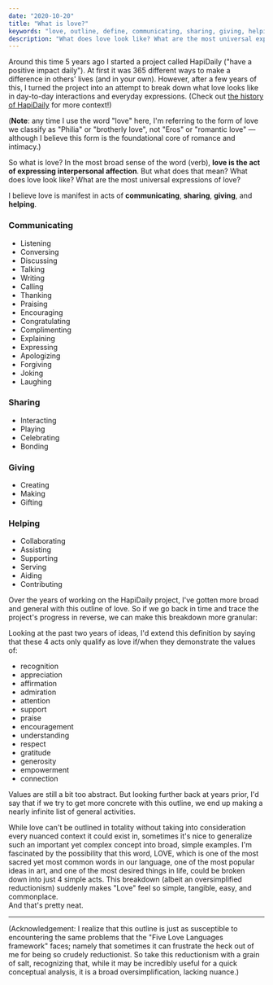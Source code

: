 ```yaml
---
date: "2020-10-20"
title: "What is love?"
keywords: "love, outline, define, communicating, sharing, giving, helping, hapidaily"
description: "What does love look like? What are the most universal expressions of love? How do you define and outline love?"
---
```


Around this time 5 years ago I started a project called HapiDaily ("have a positive impact daily"). At first it was 365 different ways to make a difference in others' lives (and in your own). However, after a few years of this, I turned the project into an attempt to break down what love looks like in day-to-day interactions and everyday expressions. (Check out [the history of HapiDaily](https://davidhartsough.com/writings/hapidaily-history) for more context!)

(**Note**: any time I use the word "love" here, I'm referring to the form of love we classify as "Philia" or "brotherly love", not "Eros" or "romantic love" — although I believe this form is the foundational core of romance and intimacy.)

So what is love? In the most broad sense of the word (verb), **love is the act of expressing interpersonal affection**. But what does that mean? What does love look like? What are the most universal expressions of love?

I believe love is manifest in acts of **communicating**, **sharing**, **giving**, and **helping**.

### Communicating

- Listening
- Conversing
- Discussing
- Talking
- Writing
- Calling
- Thanking
- Praising
- Encouraging
- Congratulating
- Complimenting
- Explaining
- Expressing
- Apologizing
- Forgiving
- Joking
- Laughing

### Sharing

- Interacting
- Playing
- Celebrating
- Bonding

### Giving

- Creating
- Making
- Gifting

### Helping

- Collaborating
- Assisting
- Supporting
- Serving
- Aiding
- Contributing

Over the years of working on the HapiDaily project, I've gotten more broad and general with this outline of love. So if we go back in time and trace the project's progress in reverse, we can make this breakdown more granular:

Looking at the past two years of ideas, I'd extend this definition by saying that these 4 acts only qualify as love if/when they demonstrate the values of:

- recognition
- appreciation
- affirmation
- admiration
- attention
- support
- praise
- encouragement
- understanding
- respect
- gratitude
- generosity
- empowerment
- connection

Values are still a bit too abstract. But looking further back at years prior, I'd say that if we try to get more concrete with this outline, we end up making a nearly infinite list of general activities.

While love can't be outlined in totality without taking into consideration every nuanced context it could exist in, sometimes it's nice to generalize such an important yet complex concept into broad, simple examples. I'm fascinated by the possibility that this word, LOVE, which is one of the most sacred yet most common words in our language, one of the most popular ideas in art, and one of the most desired things in life, could be broken down into just 4 simple acts. This breakdown (albeit an oversimplified reductionism) suddenly makes "Love" feel so simple, tangible, easy, and commonplace. <br> And that's pretty neat.

---

(Acknowledgement: I realize that this outline is just as susceptible to encountering the same problems that the "Five Love Languages framework" faces; namely that sometimes it can frustrate the heck out of me for being so crudely reductionist. So take this reductionism with a grain of salt, recognizing that, while it may be incredibly useful for a quick conceptual analysis, it is a broad oversimplification, lacking nuance.)
